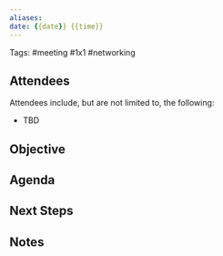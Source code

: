 ```yaml
---
aliases:
date: {{date}} {{time}}
---
```

Tags: #meeting #1x1 #networking 

## Attendees
Attendees include, but are not limited to, the following:
- TBD

## Objective

## Agenda

## Next Steps

## Notes

